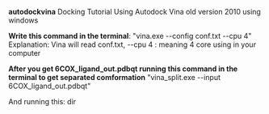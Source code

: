 **autodockvina**
Docking Tutorial Using Autodock Vina old version 2010 using windows

**Write this command in the terminal**:
"vina.exe --config conf.txt --cpu 4"
Explanation: Vina will read conf.txt, 
--cpu 4 : meaning 4 core using in your computer 

**After you get 6COX_ligand_out.pdbqt running this command in the terminal to get separated comformation**
"vina_split.exe --input 6COX_ligand_out.pdbqt"

And running this: 
dir

